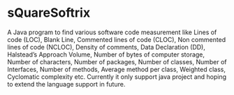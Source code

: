 # sQuareSoftrix
A Java program to find various software code measurement like Lines of code (LOC), Blank Line, Commented lines of code (CLOC), Non commented lines of code (NCLOC), Density of comments, Data Declaration (DD), Halstead’s Approach Volume, Number of bytes of computer storage, Number of characters, Number of packages, Number of classes, Number of Interfaces, Number of methods, Average method per class, Weighted class, Cyclomatic complexity etc. Currently it only support java project and hoping to extend the language support in future. 
